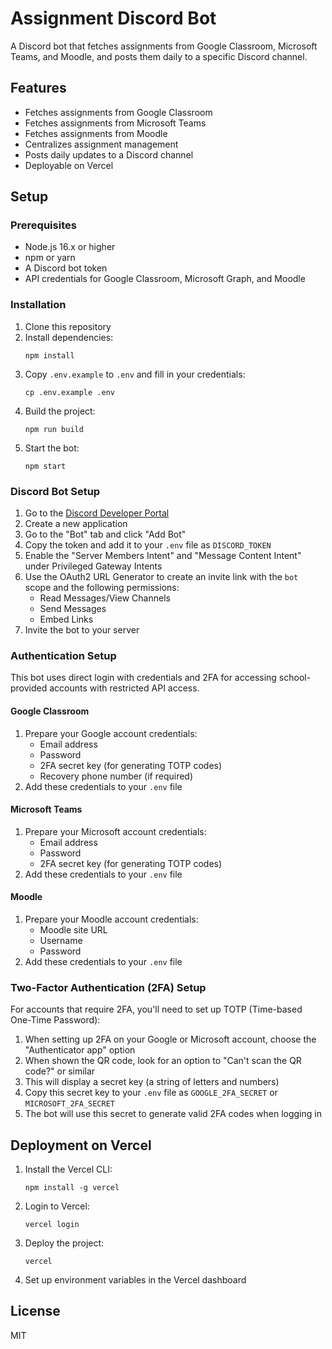 # Assignment Discord Bot

A Discord bot that fetches assignments from Google Classroom, Microsoft Teams, and Moodle, and posts them daily to a specific Discord channel.

## Features

- Fetches assignments from Google Classroom
- Fetches assignments from Microsoft Teams
- Fetches assignments from Moodle
- Centralizes assignment management
- Posts daily updates to a Discord channel
- Deployable on Vercel

## Setup

### Prerequisites

- Node.js 16.x or higher
- npm or yarn
- A Discord bot token
- API credentials for Google Classroom, Microsoft Graph, and Moodle

### Installation

1. Clone this repository
2. Install dependencies:
   ```
   npm install
   ```
3. Copy `.env.example` to `.env` and fill in your credentials:
   ```
   cp .env.example .env
   ```
4. Build the project:
   ```
   npm run build
   ```
5. Start the bot:
   ```
   npm start
   ```

### Discord Bot Setup

1. Go to the [Discord Developer Portal](https://discord.com/developers/applications)
2. Create a new application
3. Go to the "Bot" tab and click "Add Bot"
4. Copy the token and add it to your `.env` file as `DISCORD_TOKEN`
5. Enable the "Server Members Intent" and "Message Content Intent" under Privileged Gateway Intents
6. Use the OAuth2 URL Generator to create an invite link with the `bot` scope and the following permissions:
   - Read Messages/View Channels
   - Send Messages
   - Embed Links
7. Invite the bot to your server

### Authentication Setup

This bot uses direct login with credentials and 2FA for accessing school-provided accounts with restricted API access.

#### Google Classroom

1. Prepare your Google account credentials:
   - Email address
   - Password
   - 2FA secret key (for generating TOTP codes)
   - Recovery phone number (if required)
2. Add these credentials to your `.env` file

#### Microsoft Teams

1. Prepare your Microsoft account credentials:
   - Email address
   - Password
   - 2FA secret key (for generating TOTP codes)
2. Add these credentials to your `.env` file

#### Moodle

1. Prepare your Moodle account credentials:
   - Moodle site URL
   - Username
   - Password
2. Add these credentials to your `.env` file

### Two-Factor Authentication (2FA) Setup

For accounts that require 2FA, you'll need to set up TOTP (Time-based One-Time Password):

1. When setting up 2FA on your Google or Microsoft account, choose the "Authenticator app" option
2. When shown the QR code, look for an option to "Can't scan the QR code?" or similar
3. This will display a secret key (a string of letters and numbers)
4. Copy this secret key to your `.env` file as `GOOGLE_2FA_SECRET` or `MICROSOFT_2FA_SECRET`
5. The bot will use this secret to generate valid 2FA codes when logging in

## Deployment on Vercel

1. Install the Vercel CLI:
   ```
   npm install -g vercel
   ```
2. Login to Vercel:
   ```
   vercel login
   ```
3. Deploy the project:
   ```
   vercel
   ```
4. Set up environment variables in the Vercel dashboard

## License

MIT
